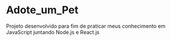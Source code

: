 # Adote_um_Pet

Projeto desenvolvido para fim de praticar meus conhecimento em JavaScript juntando Node.js e React.js
